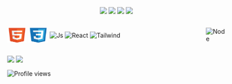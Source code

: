 <div align="center">
<img height="150em" src="https://github-profile-summary-cards.vercel.app/api/cards/profile-details?username=rdcodigo&theme=tokyonight"/> 
<img height="150em" src="https://github-readme-stats.vercel.app/api?username=rdcodigo&show_icons=true&theme=tokyonight&include_all_commits=true&count_private=false&hide_border=true"/> <img height="150em" src="https://github-readme-stats.vercel.app/api/top-langs/?username=rdcodigo&layout=compact&langs_count=7&theme=tokyonight&hide_border=true"/> <img height="150em" src="https://github-readme-streak-stats.herokuapp.com/?user=rdcodigo&theme=tokyonight&hide_border=true"/>

 ##
</div>
  
<div>
  </h3><img align="center" alt="HTML" height="35" width="45" src="https://raw.githubusercontent.com/devicons/devicon/master/icons/html5/html5-original.svg">
  <img align="center" alt="CSS" height="35" width="45" src="https://raw.githubusercontent.com/devicons/devicon/master/icons/css3/css3-original.svg">
  <img align="center" alt="Js" height="35" width="45" src="https://cdn.jsdelivr.net/gh/devicons/devicon/icons/javascript/javascript-original.svg">
  <img align="center" alt="React" height="35" width="45" src="https://cdn.jsdelivr.net/gh/devicons/devicon/icons/react/react-original.svg">
  <img align="center" alt="Tailwind" height="35" width="45" src="https://cdn.jsdelivr.net/gh/devicons/devicon/icons/tailwindcss/tailwindcss-plain.svg"> 
  <img align="right" alt="Node" height="35" width="45" src="[amanda.gif](https://cdn.jsdelivr.net/gh/devicons/devicon/icons/nodejs/nodejs-original.svg)">
  </div>
  
##
 
<div>
<!--CONTATOS -->
  <a href="https://www.linkedin.com/in/rdcodigo/" target="_blank"><img src="https://img.shields.io/badge/-LinkedIn-%230077B5?style=for-the-badge&logo=linkedin&logoColor=white" target="_blank"></a>
  <a href="https://page-three-orcin.vercel.app/" target="_blank"><img src="https://img.shields.io/badge/portfólio-informational?style=for-the-badge&logo=About.me&logoColor=white"></a>
 <p align="left"> <img src="https://komarev.com/ghpvc/?username=rdcodigo&color=important" alt="Profile views"/></p>
</div>
